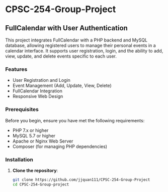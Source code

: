 # CPSC-254-Group-Project
## FullCalendar with User Authentication

This project integrates FullCalendar with a PHP backend and MySQL database, allowing registered users to manage their personal events in a calendar interface. It supports user registration, login, and the ability to add, view, update, and delete events specific to each user.

### Features

- User Registration and Login
- Event Management (Add, Update, View, Delete)
- FullCalendar Integration
- Responsive Web Design

### Prerequisites

Before you begin, ensure you have met the following requirements:
- PHP 7.x or higher
- MySQL 5.7 or higher
- Apache or Nginx Web Server
- Composer (for managing PHP dependencies)

### Installation

1. **Clone the repository**:
   ```bash
   git clone https://github.com/jjquan111/CPSC-254-Group-Project
   cd CPSC-254-Group-project
